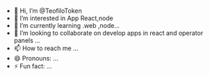 - 👋 Hi, I’m @TeofiloToken
- 👀 I’m interested in App React,node
- 🌱 I’m currently learning .web ,node...
- 💞️ I’m looking to collaborate on develop apps in react and operator panels ...
- 📫 How to reach me ...
- 😄 Pronouns: ...
- ⚡ Fun fact: ...

<!---
TeofiloToken/TeofiloToken is a ✨ special ✨ repository because its `README.md` (this file) appears on your GitHub profile.
You can click the Preview link to take a look at your changes.
--->
